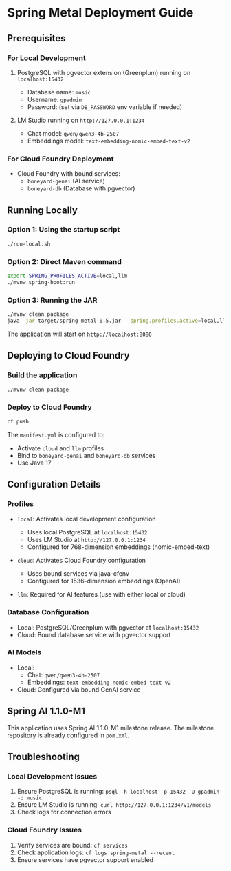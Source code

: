# Spring Metal Deployment Guide

## Prerequisites

### For Local Development
1. PostgreSQL with pgvector extension (Greenplum) running on `localhost:15432`
   - Database name: `music`
   - Username: `gpadmin`
   - Password: (set via `DB_PASSWORD` env variable if needed)

2. LM Studio running on `http://127.0.0.1:1234`
   - Chat model: `qwen/qwen3-4b-2507`
   - Embeddings model: `text-embedding-nomic-embed-text-v2`

### For Cloud Foundry Deployment
- Cloud Foundry with bound services:
  - `boneyard-genai` (AI service)
  - `boneyard-db` (Database with pgvector)

## Running Locally

### Option 1: Using the startup script
```bash
./run-local.sh
```

### Option 2: Direct Maven command
```bash
export SPRING_PROFILES_ACTIVE=local,llm
./mvnw spring-boot:run
```

### Option 3: Running the JAR
```bash
./mvnw clean package
java -jar target/spring-metal-0.5.jar --spring.profiles.active=local,llm
```

The application will start on `http://localhost:8080`

## Deploying to Cloud Foundry

### Build the application
```bash
./mvnw clean package
```

### Deploy to Cloud Foundry
```bash
cf push
```

The `manifest.yml` is configured to:
- Activate `cloud` and `llm` profiles
- Bind to `boneyard-genai` and `boneyard-db` services
- Use Java 17

## Configuration Details

### Profiles
- `local`: Activates local development configuration
  - Uses local PostgreSQL at `localhost:15432`
  - Uses LM Studio at `http://127.0.0.1:1234`
  - Configured for 768-dimension embeddings (nomic-embed-text)

- `cloud`: Activates Cloud Foundry configuration
  - Uses bound services via java-cfenv
  - Configured for 1536-dimension embeddings (OpenAI)

- `llm`: Required for AI features (use with either local or cloud)

### Database Configuration
- Local: PostgreSQL/Greenplum with pgvector at `localhost:15432`
- Cloud: Bound database service with pgvector support

### AI Models
- Local:
  - Chat: `qwen/qwen3-4b-2507`
  - Embeddings: `text-embedding-nomic-embed-text-v2`
- Cloud: Configured via bound GenAI service

## Spring AI 1.1.0-M1
This application uses Spring AI 1.1.0-M1 milestone release. The milestone repository is already configured in `pom.xml`.

## Troubleshooting

### Local Development Issues
1. Ensure PostgreSQL is running: `psql -h localhost -p 15432 -U gpadmin -d music`
2. Ensure LM Studio is running: `curl http://127.0.0.1:1234/v1/models`
3. Check logs for connection errors

### Cloud Foundry Issues
1. Verify services are bound: `cf services`
2. Check application logs: `cf logs spring-metal --recent`
3. Ensure services have pgvector support enabled